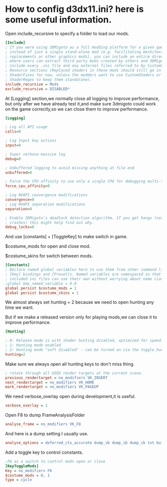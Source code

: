 # How to config d3dx11.ini? here is some useful information.
Open include_recursive to specify a folder to load our mods.
```ini
[Include]
; If you were using 3DMigoto as a full modding platform for a given game
; instead of just a single stand-alone mod (e.g. facilitating mesh/texture
; replacements or other graphics mods), you can include an entire directory
; where users can extract third party mods created by others and 3DMigoto will
; include every .ini file and any external files referred to by CustomShader /
; Resource sections (Replaced shaders in these mods should still go in
; ShaderFixes for now, unless the modders want to use CustomShaders or
; ShaderRegex to keep them standalone).
include_recursive = Mods
exclude_recursive = DISABLED*
```
At [Logging] section,we normally close all logging to improve performance,
but only after we have already test it,and make sure 3dmigoto could work
on the game correctly,so we can close them to improve performance.
```ini
[Logging]

; Log all API usage
calls=0

; Log Input key actions
input=0

; Super verbose massive log
debug=0

; Unbuffered logging to avoid missing anything at file end
unbuffered=0

; Force the CPU affinity to use only a single CPU for debugging multi-threaded
force_cpu_affinity=0

; Log NVAPI convergence modifications
convergence=0
; Log NVAPI separation modifications
separation=0

; Enable 3DMigoto's deadlock detection algorithm. If you get hangs (not
; crashes) this might help find out why.
debug_locks=0
```
And use [constants] + [ToggleKey] to make switch in game.

$costume_mods for open and close mod.

$costume_skins for switch between mods.
```ini
[Constants]
; Declare named global variables here to use them from other command lists,
; [Key] bindings and [Preset]s. Named variables are namespaced so that any
; included ini files can use their own without worrying about name clashes:
;global $my_named_variable = 0.0
global persist $costume_mods = 1
global persist $costume_skins = 1
```
We almost always set hunting = 2 because we need to open hunting any time we want.

But if we make a released version only for playing mods,we can close it to improve performance.
```ini
[Hunting]

; 0: Release mode is with shader hunting disabled, optimized for speed.
; 1: Hunting mode enabled
; 2: Hunting mode "soft disabled" - can be turned on via the toggle_hunting key
hunting=2
```
Make sure we always open all hunting keys to don't miss thing.
```ini
; rotate through all USED render targets at the current scene.
previous_rendertarget = no_modifiers VK_INSERT
next_rendertarget = no_modifiers VK_HOME
mark_rendertarget = no_modifiers VK_PAGEUP
```
We need verbose_overlay open during development,it is useful.
```ini
verbose_overlay = 1
```
Open F8 to dump FrameAnalysisFolder
```ini
analyse_frame = no_modifiers VK_F8
```
And here is a dump setting I usually use.
```ini
analyse_options = deferred_ctx_accurate dump_vb dump_ib dump_cb txt buf dump_tex dds jpg
```
Add a toggle key to control constants.
```ini
;F6 as a switch to control mods open or close
[KeyToggleMods]
Key = no_modifiers F6
$costume_mods = 0, 1
type = cycle
```